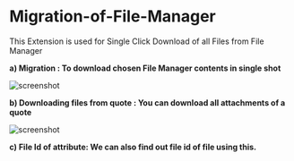 Migration-of-File-Manager
=========================

This Extension is used for Single Click Download of all Files from File Manager

**a) Migration : To download chosen File Manager contents in single shot**

![screenshot](http://img16.imageshack.us/img16/6303/image1vr.png)

**b) Downloading files from quote : You can download all attachments of a quote**

![screenshot](http://img543.imageshack.us/img543/6021/imageeka.png)

**c) File Id of attribute: We can also find out file id of file using this.**
